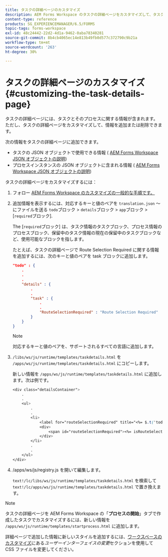 ```yaml
---
title: タスクの詳細ページのカスタマイズ
description: AEM Forms Workspace のタスクの詳細ページをカスタマイズして、タスクに関して表示されるデフォルト情報を変更する方法。
content-type: reference
products: SG_EXPERIENCEMANAGER/6.5/FORMS
topic-tags: forms-workspace
exl-id: 48c24442-22d2-4d1a-9462-0aba78340281
source-git-commit: 8b4cb4065ec14e813b49fb0d577c372790c9b21a
workflow-type: tm+mt
source-wordcount: '263'
ht-degree: 30%

---
```


# タスクの詳細ページのカスタマイズ {#customizing-the-task-details-page}

タスクの詳細ページには、タスクとそのプロセスに関する情報が含まれます。 ただし、タスクの詳細ページをカスタマイズして、情報を追加または削除できます。

次の情報をタスクの詳細ページに追加できます。

* タスクの JSON オブジェクトで使用できる情報 ( [AEM Forms Workspace JSON オブジェクトの説明](/help/forms/using/html-workspace-json-object-description.md))
* プロセスインスタンスの JSON オブジェクトに含まれる情報 ( [AEM Forms Workspace JSON オブジェクトの説明](/help/forms/using/html-workspace-json-object-description.md))

タスクの詳細ページをカスタマイズするには：

1. フォロー [AEM Forms Workspace のカスタマイズの一般的な手順です。](/help/forms/using/generic-steps-html-workspace-customization.md)
1. 追加情報を表示するには、対応するキーと値のペアを `translation.json` ～にファイルを送る `todo`ブロック > `details`ブロック > `app`ブロック > [`required`ブロック].

   The [`required`ブロック] は、タスク情報のタスクブロック、プロセス情報のプロセスブロック、保留中のタスク情報の現在の保留中のタスクブロックなど、使用可能なブロックを指します。

   たとえば、タスクの詳細ページで Route Selection Required に関する情報を追加するには、次のキーと値のペアを task ブロックに追加します。

   ```json
   "todo" : {
       .
       .
       .
       "details" : {
           .
           .
           "task" : {
               .
               .
               "RouteSelectionRequired" : "Route Selection Required"
           }
       }
   }
   ```

   >[!NOTE]
   >
   >対応するキーと値のペアを、サポートされるすべての言語に追加します。

1. `/libs/ws/js/runtime/templates/taskdetails.html` を `/apps/ws/js/runtime/templates/taskdetails.html` にコピーします。

   新しい情報を `/apps/ws/js/runtime/templates/taskdetails.html` に追加します。次は例です。

   ```css
   <div class="detailsContainer">
       .
       .
       <ul>
           .
           .
           <li>
               <label for="routeSelectionRequired" title="<%= $.t('todo.details.task.RouteSelectionRequired')%>"><%= $.t('todo.details.task.RouteSelectionRequired')%></label>
               <div>
                   <span id="routeSelectionRequired"><%= isRouteSelectionRequired != null ? isRouteSelectionRequired : ''%></span>
               </div>
           </li>
           .
           .
       </ul>
   </div>
   ```

1. /apps/ws/js/registry.js を開いて編集します。

   `text!/lc/libs/ws/js/runtime/templates/taskdetails.html` を検索して `text!/lc/apps/ws/js/runtime/templates/taskdetails.html` で置き換えます。

>[!NOTE]
>
>タスクの詳細ページを AEM Forms Workspace の「**プロセスの開始**」タブで作成したタスクでカスタマイズするには、新しい情報を `/apps/ws/js/runtime/templates/startprocess.html` に追加します。
>
>詳細ページで追加した情報に新しいスタイルを追加するには、[ワークスペースのカスタマイズ](changing-locale-user-interface.md)にある&#x200B;*ユーザーインターフェイスの変更*&#x200B;セクションを使用して CSS ファイルを変更してください。
